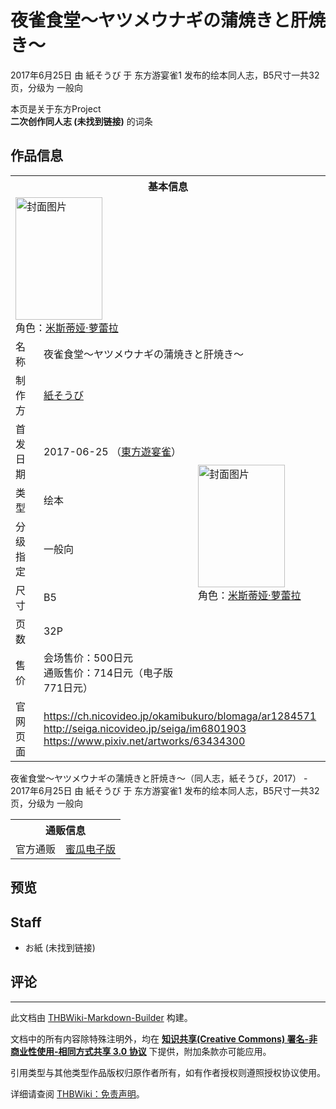 # 夜雀食堂～ヤツメウナギの蒲焼きと肝焼き～

<!-- source html: G:\repos\THBWiki-Markdown-Builder\THBWikiMarkdown\Temp\main\e\ed\ns0%3A%E5%A4%9C%E9%9B%80%E9%A3%9F%E5%A0%82%EF%BD%9E%E3%83%A4%E3%83%84%E3%83%A1%E3%82%A6%E3%83%8A%E3%82%AE%E3%81%AE%E8%92%B2%E7%84%BC%E3%81%8D%E3%81%A8%E8%82%9D%E7%84%BC%E3%81%8D%EF%BD%9E.html -->

2017年6月25日 由 紙そうび 于 东方游宴雀1 发布的绘本同人志，B5尺寸一共32页，分级为 一般向

本页是关于东方Project  
 **二次创作同人志 (未找到链接)** 的词条

## 作品信息

<table><tbody><tr><th colspan="3">基本信息</th></tr><tr><td class="cover-artwork-mobile" colspan="2"><a href="./文件-夜雀食堂～ヤツメウナギの蒲焼きと肝焼き～封面.jpg.md" class="image" title="封面图片"><img alt="封面图片" src="https://upload.thwiki.cc/thumb/6/62/%E5%A4%9C%E9%9B%80%E9%A3%9F%E5%A0%82%EF%BD%9E%E3%83%A4%E3%83%84%E3%83%A1%E3%82%A6%E3%83%8A%E3%82%AE%E3%81%AE%E8%92%B2%E7%84%BC%E3%81%8D%E3%81%A8%E8%82%9D%E7%84%BC%E3%81%8D%EF%BD%9E%E5%B0%81%E9%9D%A2.jpg/139px-%E5%A4%9C%E9%9B%80%E9%A3%9F%E5%A0%82%EF%BD%9E%E3%83%A4%E3%83%84%E3%83%A1%E3%82%A6%E3%83%8A%E3%82%AE%E3%81%AE%E8%92%B2%E7%84%BC%E3%81%8D%E3%81%A8%E8%82%9D%E7%84%BC%E3%81%8D%EF%BD%9E%E5%B0%81%E9%9D%A2.jpg" decoding="async" loading="lazy" width="139" height="196" srcset="https://upload.thwiki.cc/thumb/6/62/%E5%A4%9C%E9%9B%80%E9%A3%9F%E5%A0%82%EF%BD%9E%E3%83%A4%E3%83%84%E3%83%A1%E3%82%A6%E3%83%8A%E3%82%AE%E3%81%AE%E8%92%B2%E7%84%BC%E3%81%8D%E3%81%A8%E8%82%9D%E7%84%BC%E3%81%8D%EF%BD%9E%E5%B0%81%E9%9D%A2.jpg/208px-%E5%A4%9C%E9%9B%80%E9%A3%9F%E5%A0%82%EF%BD%9E%E3%83%A4%E3%83%84%E3%83%A1%E3%82%A6%E3%83%8A%E3%82%AE%E3%81%AE%E8%92%B2%E7%84%BC%E3%81%8D%E3%81%A8%E8%82%9D%E7%84%BC%E3%81%8D%EF%BD%9E%E5%B0%81%E9%9D%A2.jpg 1.5x, https://upload.thwiki.cc/thumb/6/62/%E5%A4%9C%E9%9B%80%E9%A3%9F%E5%A0%82%EF%BD%9E%E3%83%A4%E3%83%84%E3%83%A1%E3%82%A6%E3%83%8A%E3%82%AE%E3%81%AE%E8%92%B2%E7%84%BC%E3%81%8D%E3%81%A8%E8%82%9D%E7%84%BC%E3%81%8D%EF%BD%9E%E5%B0%81%E9%9D%A2.jpg/277px-%E5%A4%9C%E9%9B%80%E9%A3%9F%E5%A0%82%EF%BD%9E%E3%83%A4%E3%83%84%E3%83%A1%E3%82%A6%E3%83%8A%E3%82%AE%E3%81%AE%E8%92%B2%E7%84%BC%E3%81%8D%E3%81%A8%E8%82%9D%E7%84%BC%E3%81%8D%EF%BD%9E%E5%B0%81%E9%9D%A2.jpg 2x" data-file-width="1504" data-file-height="2124"></a><div class="cover-char">角色：<a href="./米斯蒂娅·萝蕾拉.md" title="米斯蒂娅·萝蕾拉">米斯蒂娅·萝蕾拉</a></div></td>
</tr><tr><td class="label">名称</td><td colspan="2"> 夜雀食堂～ヤツメウナギの蒲焼きと肝焼き～ </td></tr><tr><td class="label">制作方</td><td><a href="./紙そうび.md" title="紙そうび">紙そうび</a></td><td class="cover-artwork" rowspan="7" style="min-width:196px;"><a href="./文件-夜雀食堂～ヤツメウナギの蒲焼きと肝焼き～封面.jpg.md" class="image" title="封面图片"><img alt="封面图片" src="https://upload.thwiki.cc/thumb/6/62/%E5%A4%9C%E9%9B%80%E9%A3%9F%E5%A0%82%EF%BD%9E%E3%83%A4%E3%83%84%E3%83%A1%E3%82%A6%E3%83%8A%E3%82%AE%E3%81%AE%E8%92%B2%E7%84%BC%E3%81%8D%E3%81%A8%E8%82%9D%E7%84%BC%E3%81%8D%EF%BD%9E%E5%B0%81%E9%9D%A2.jpg/139px-%E5%A4%9C%E9%9B%80%E9%A3%9F%E5%A0%82%EF%BD%9E%E3%83%A4%E3%83%84%E3%83%A1%E3%82%A6%E3%83%8A%E3%82%AE%E3%81%AE%E8%92%B2%E7%84%BC%E3%81%8D%E3%81%A8%E8%82%9D%E7%84%BC%E3%81%8D%EF%BD%9E%E5%B0%81%E9%9D%A2.jpg" decoding="async" loading="lazy" width="139" height="196" srcset="https://upload.thwiki.cc/thumb/6/62/%E5%A4%9C%E9%9B%80%E9%A3%9F%E5%A0%82%EF%BD%9E%E3%83%A4%E3%83%84%E3%83%A1%E3%82%A6%E3%83%8A%E3%82%AE%E3%81%AE%E8%92%B2%E7%84%BC%E3%81%8D%E3%81%A8%E8%82%9D%E7%84%BC%E3%81%8D%EF%BD%9E%E5%B0%81%E9%9D%A2.jpg/208px-%E5%A4%9C%E9%9B%80%E9%A3%9F%E5%A0%82%EF%BD%9E%E3%83%A4%E3%83%84%E3%83%A1%E3%82%A6%E3%83%8A%E3%82%AE%E3%81%AE%E8%92%B2%E7%84%BC%E3%81%8D%E3%81%A8%E8%82%9D%E7%84%BC%E3%81%8D%EF%BD%9E%E5%B0%81%E9%9D%A2.jpg 1.5x, https://upload.thwiki.cc/thumb/6/62/%E5%A4%9C%E9%9B%80%E9%A3%9F%E5%A0%82%EF%BD%9E%E3%83%A4%E3%83%84%E3%83%A1%E3%82%A6%E3%83%8A%E3%82%AE%E3%81%AE%E8%92%B2%E7%84%BC%E3%81%8D%E3%81%A8%E8%82%9D%E7%84%BC%E3%81%8D%EF%BD%9E%E5%B0%81%E9%9D%A2.jpg/277px-%E5%A4%9C%E9%9B%80%E9%A3%9F%E5%A0%82%EF%BD%9E%E3%83%A4%E3%83%84%E3%83%A1%E3%82%A6%E3%83%8A%E3%82%AE%E3%81%AE%E8%92%B2%E7%84%BC%E3%81%8D%E3%81%A8%E8%82%9D%E7%84%BC%E3%81%8D%EF%BD%9E%E5%B0%81%E9%9D%A2.jpg 2x" data-file-width="1504" data-file-height="2124"></a><div class="cover-char">角色：<a href="./米斯蒂娅·萝蕾拉.md" title="米斯蒂娅·萝蕾拉">米斯蒂娅·萝蕾拉</a></div></td>
</tr><tr><td class="label">首发日期</td><td>2017-06-25&#160;（<a href="/展会作品列表?e=%E4%B8%9C%E6%96%B9%E6%B8%B8%E5%AE%B4%E9%9B%80%231">東方遊宴雀</a>）</td></tr><tr><td class="label">类型</td><td>绘本</td></tr><tr><td class="label">分级指定</td><td>一般向</td></tr><tr><td class="label">尺寸</td><td>B5</td></tr><tr><td class="label">页数</td><td>32P</td></tr><tr><td class="label">售价</td><td>会场售价：500日元<br>通贩售价：714日元（电子版771日元）</td></tr>
<tr><td class="label">官网页面</td><td colspan="2"><a rel="nofollow" class="external free" href="https://ch.nicovideo.jp/okamibukuro/blomaga/ar1284571">https://ch.nicovideo.jp/okamibukuro/blomaga/ar1284571</a><br><a rel="nofollow" class="external free" href="http://seiga.nicovideo.jp/seiga/im6801903">http://seiga.nicovideo.jp/seiga/im6801903</a><br><a rel="nofollow" class="external free" href="https://www.pixiv.net/artworks/63434300">https://www.pixiv.net/artworks/63434300</a></td></tr></tbody></table>

夜雀食堂～ヤツメウナギの蒲焼きと肝焼き～（同人志，紙そうび，2017） - 2017年6月25日 由 紙そうび 于 东方游宴雀1 发布的绘本同人志，B5尺寸一共32页，分级为 一般向

<table><tbody><tr><th colspan="3">通贩信息</th></tr><tr><td class="label">官方通贩</td><td colspan="2"><a rel="nofollow" class="external text" href="https://www.melonbooks.co.jp/detail/detail.php?product_id=253066">蜜瓜电子版</a></td></tr></tbody></table>



## 预览

## Staff
- お紙 (未找到链接)


## 评论




---

此文档由 [THBWiki-Markdown-Builder](https://github.com/Delsin-Yu/THBWiki-Markdown-Builder) 构建。

文档中的所有内容除特殊注明外，均在 [**知识共享(Creative Commons) 署名-非商业性使用-相同方式共享 3.0 协议**](https://creativecommons.org/licenses/by-sa/3.0/deed.zh-hans) 下提供，附加条款亦可能应用。

引用类型与其他类型作品版权归原作者所有，如有作者授权则遵照授权协议使用。

详细请查阅 [THBWiki：免责声明](https://thbwiki.cc/THBWiki:%E5%85%8D%E8%B4%A3%E5%A3%B0%E6%98%8E)。

